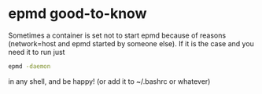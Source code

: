 # epmd good-to-know

Sometimes a container is set not to start epmd because of reasons (network=host and epmd started by someone else). If it is the case and you need it to run just

``` bash
epmd -daemon
```

in any shell, and be happy! (or add it to ~/.bashrc or whatever)
